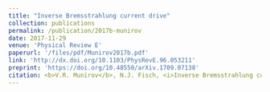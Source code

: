 ```yaml
---
title: "Inverse Bremsstrahlung current drive"
collection: publications
permalink: /publication/2017b-munirov
date: 2017-11-29
venue: 'Physical Review E'
paperurl: '/files/pdf/Munirov2017b.pdf'
link: 'http://dx.doi.org/10.1103/PhysRevE.96.053211'
preprint: 'https://doi.org/10.48550/arXiv.1709.07138'
citation: <b>V.R. Munirov</b>, N.J. Fisch, <i>Inverse Bremsstrahlung current drive</i>, Phys. Rev. E, 96 (5), 053211 (2017), (Editors’ Suggestion)
---
```

